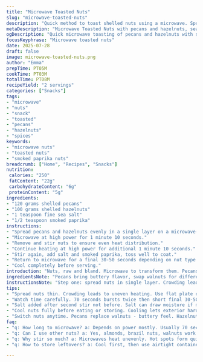 ```yaml
---
title: "Microwave Toasted Nuts"
slug: "microwave-toasted-nuts"
description: "Quick method to toast shelled nuts using a microwave. Spread nuts evenly on a microwave-safe plate. Cook at high power. Stir nuts every 70 seconds. Total time varies between 2½ and 4 minutes depending on nut type and microwave wattage. Salt and smoked paprika added for flavor. Pecans replaced walnuts. Cashews swapped with hazelnuts. Final nuts have a slightly smoky kick."
metaDescription: "Microwave Toasted Nuts with pecans and hazelnuts, seasoned with salt and smoked paprika for a quick smoky snack. Stir often to avoid burning and get even toasting."
ogDescription: "Quick microwave toasting of pecans and hazelnuts with salt and smoked paprika. Multiple short bursts, stirring key. Crisp, smoky flavor, no oven needed."
focusKeyphrase: "Microwave toasted nuts"
date: 2025-07-28
draft: false
image: microwave-toasted-nuts.png
author: "Emma"
prepTime: PT05M
cookTime: PT03M
totalTime: PT08M
recipeYield: "2 servings"
categories: ["Snacks"]
tags:
- "microwave"
- "nuts"
- "snack"
- "toasted"
- "pecans"
- "hazelnuts"
- "spices"
keywords:
- "microwave nuts"
- "toasted nuts"
- "smoked paprika nuts"
breadcrumb: ["Home", "Recipes", "Snacks"]
nutrition: 
 calories: "250"
 fatContent: "22g"
 carbohydrateContent: "6g"
 proteinContent: "5g"
ingredients:
- "120 grams shelled pecans"
- "100 grams shelled hazelnuts"
- "1 teaspoon fine sea salt"
- "1/2 teaspoon smoked paprika"
instructions:
- "Spread pecans and hazelnuts evenly in a single layer on a microwave-safe plate."
- "Microwave at high power for 1 minute 10 seconds."
- "Remove and stir nuts to ensure even heat distribution."
- "Continue heating at high power for additional 1 minute 10 seconds."
- "Stir again, add salt and smoked paprika, toss well to coat."
- "Return to microwave for a final 30-50 seconds depending on nut type and microwave strength."
- "Cool completely before serving."
introduction: "Nuts, raw and bland. Microwave to transform them. Pecans and hazelnuts chosen. Slice salt and smoked paprika thrown in. Easy. Fast no oil. Timing critical. Too little, meh. Too much, bitter. Stirring mandatory. Uneven heat is enemy. Microwave strength differs. Short bursts with toss. Returns to heat for even browning. Three rounds just right. Halfway up to four minutes. Watch closely. Cool to crisp up. Simple snack or salad topper. Trying new spices? Go for cumin or chili powder. Change nuts as you like, almonds, brazil nuts also fit. Fun little twist, smoky spice punch. No oven needed. Just plate and zap. Crunch is life."
ingredientsNote: "Pecans bring buttery flavor, swap walnuts for different texture. Hazelnuts add earthy tones replacing cashews' creaminess. Both nuts shelled and raw here. No oil or roasting in pan required. Salt balances taste, smoked paprika adds subtle heat and smokiness. Ensure nuts are fresh to avoid rancid flavors after heating. Salt quantity adjustable to taste. Smoked paprika optional but recommended for a twist. This method frees you from stove or oven, method works best with medium to high wattage microwaves. For lower power, add extra 30 seconds total and stir more frequently. Equipment: a flat microwave-safe plate helps spread nuts evenly for uniform cooking."
instructionsNote: "Step one: spread nuts in single layer. Crowding leads to uneven roasting. Use flat plate for best results. Step two: microwave 70 seconds. Remove, stir, inspect. Nuts heat unevenly in microwave. Stirring redistributes heat; must do twice minimum. Step three: second 70 seconds cook. Same routine: stir, toss nuts thoroughly. Add salt and smoked paprika after second stir. Toss to coat whole batch. Step four: final short burst, 30 to 50 seconds depending on microwave power and nut type. Watch for smell, swelling or color change—signs of ready toast. Cool on plate to crisp and harden exterior. Avoid burning by not skipping stirring. Let cool fully if storing to preserve crunch. Repeat if batch small or desired color not reached after total time."
tips:
- "Spread nuts thin. Crowding leads to uneven heating. Use flat plate only. Single layer - helps brown, avoid soggy spots. Stir at least twice. Don’t skip. Uneven heat common in microwaves. Stirring redistributes energy, avoids burnt outsides and raw centers."
- "Watch time carefully. 70 seconds bursts twice then short final 30-50 seconds. Timing varies by nut type and power. Stronger microwaves roast faster. Weaker need extra time, add 30 seconds total, stir more often. Keep nose close. Smell and color changes better than timers alone."
- "Salt added after second stir not before. Salt can draw moisture if mixed early, causing less crispness. Smoked paprika optional but recommended. Adds smoky heat without real smoke. Toss nuts vigorously after seasoning to coat all evenly. No oil needed here. Dry roasting style."
- "Cool nuts fully before eating or storing. Cooling lets exterior harden, snap forms. Hot nuts are soft inside. Cooling stops cooking process to keep crunch. Storing warm causes condensation and sogginess. Use airtight container after cool. No fridge needed, room temp fine."
- "Switch nuts anytime. Pecans replace walnuts - buttery feel. Hazelnuts in for cashews - earthier, different crunch. Keep shelled and raw for best control. No oil or pan roasting needed. Try cumin or chili powder instead of paprika. Flavor shifts dramatically, spice plays a big role."
faq:
- "q: How long to microwave? a: Depends on power mostly. Usually 70 seconds, stir, repeat twice. Final 30-50 seconds. Watch colors. Smell test works better sometimes. Adjust timing by nut type and wattage. Lower power add more time, stir more."
- "q: Can I use other nuts? a: Yes, almonds, brazil nuts, walnuts work. Shelled and raw best. Timing changes slightly, denser nuts need longer. Stirring stays mandatory to avoid burnt spots. Change spices too, cumin or chili powder swap well."
- "q: Why stir so much? a: Microwaves heat unevenly. Hot spots form quick. Stirring moves nuts, evens heat. Prevents burnt outsides, raw insides. Also spreads seasoning better when added. Without stirring, some nuts get bitter, others bland."
- "q: How to store leftovers? a: Cool first, then use airtight container. Room temp fine. Fridge not necessary but okay. Avoid moisture, nuts go stale fast if humid. Reheat gently before serving if lose crunch. Small portions better for freshness."

---
```

